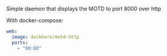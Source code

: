 Simple daemon that displays the MOTD to port 8000 over http

With docker-compose:

```yaml
web:
  image: dockhero/motd-http
  ports:
    - "80:80"
```

